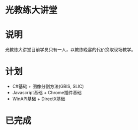 光教练大讲堂
======

# 说明

光教练大讲堂目前学员只有一人，以教练晚宴的代价换取现场教学。

# 计划

* C#基础 + 图像分割方法(GBIS, SLIC)
* Javascript基础 + Chrome插件基础
* WinAPI基础 + DirectX基础

# 已完成

